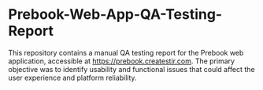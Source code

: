 # Prebook-Web-App-QA-Testing-Report
This repository contains a manual QA testing report for the Prebook web application, accessible at https://prebook.createstir.com. The primary objective was to identify usability and functional issues that could affect the user experience and platform reliability. 
